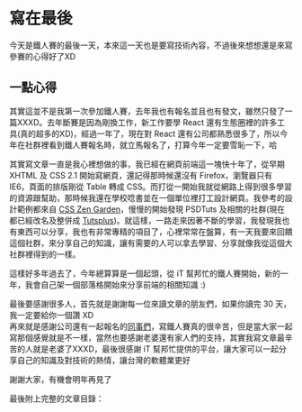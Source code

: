 # 寫在最後
今天是鐵人賽的最後一天，本來這一天也是要寫技術內容，不過後來想想還是來寫參賽的心得好了XD

## 一點心得
其實這並不是我第一次參加鐵人賽，去年我也有報名並且也有發文，雖然只發了一篇XXXD。去年斷賽是因為剛換工作，新工作要學 React 還有生態圈裡的許多工具(真的超多的XD)，經過一年了，現在對 React 還有公司都熟悉很多了，所以今年在社群裡看到鐵人賽報名時，就立馬報名了，打算今年一定要雪恥一下，哈

其實寫文章一直是我心裡想做的事，我已經在網頁前端這一塊快十年了，從早期 XHTML 及 CSS 2.1 開始寫網頁，還記得那時候還沒有 Firefox，瀏覽器只有 IE6，頁面的排版剛從 Table 轉成 CSS。而打從一開始我就從網路上得到很多學習的資源跟幫助，那時候我還在學校唸書並在一個單位裡打工設計網頁。我參考的設計範例都來自 [CSS Zen Garden](http://www.csszengarden.com/)，慢慢的開始發現 PSDTuts 及相關的社群(現在都已經改名及整併成 [Tutsplus](https://design.tutsplus.com/))。就這樣，一路走來因著不斷的學習，我發現我也有東西可以分享，我也有非常專精的項目了，心裡常常在盤算，有一天我要來回饋這個社群，來分享自己的知識，讓有需要的人可以拿去學習、分享就像我從這個大社群裡得到的一樣。

這樣好多年過去了，今年總算算是一個起頭，從 iT 幫邦忙的鐵人賽開始，新的一年，我會自己架一個部落格開始來分享前端的相關知識 :)

最後要感謝很多人，首先就是謝謝每一位來讀文章的朋友們，如果你讀完 30 天，我一定要給你一個讚 XD  
再來就是感謝公司還有一起報名的[同事們](https://ithelp.ithome.com.tw/ironman/signup/team/4)，寫鐵人賽真的很辛苦，但是當大家一起寫那個感覺就是不一樣，當然也要感謝老婆還有家人們的支持，其實我寫文章最辛苦的人就是老婆了XXXD，最後很感謝 iT 幫邦忙提供的平台，讓大家可以一起分享自己的知識及對技術的熱情，讓台灣的軟體業更好

謝謝大家，有機會明年再見了

最後附上完整的文章目錄：
